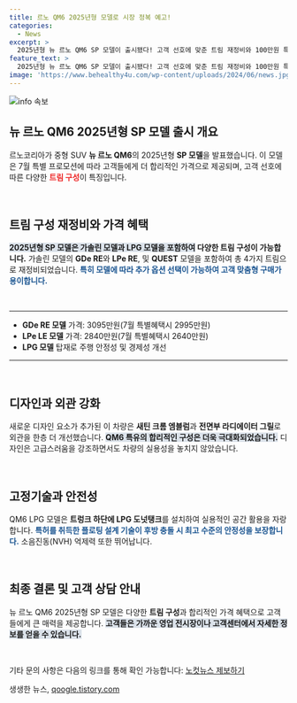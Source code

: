 ```yaml
---
title: 르노 QM6 2025년형 모델로 시장 정복 예고!
categories:
  - News
excerpt: >
  2025년형 뉴 르노 QM6 SP 모델이 출시됐다! 고객 선호에 맞춘 트림 재정비와 100만원 특별 프로모션으로 합리적 가격 실현. 최신 디자인과 뛰어난 안정성을 자랑하는 QM6를 저렴하게 만나볼 절호의 기회!
feature_text: >
  2025년형 뉴 르노 QM6 SP 모델이 출시됐다! 고객 선호에 맞춘 트림 재정비와 100만원 특별 프로모션으로 합리적 가격 실현. 최신 디자인과 뛰어난 안정성을 자랑하는 QM6를 저렴하게 만나볼 절호의 기회!
image: 'https://www.behealthy4u.com/wp-content/uploads/2024/06/news.jpg'
---
```


<p><img src="https://www.behealthy4u.com/wp-content/uploads/2024/06/news.jpg" alt="info 속보" /></p>

<h2 data-ke-size="size26">뉴 르노 QM6 2025년형 SP 모델 출시 개요</h2>

<p data-ke-size="size16">르노코리아가 중형 SUV <b>뉴 르노 QM6</b>의 2025년형 <b>SP 모델</b>을 발표했습니다. 이 모델은 7월 특별 프로모션에 따라 고객들에게 더 합리적인 가격으로 제공되며, 고객 선호에 따른 다양한 <span style="color: #ee2323;"><b>트림 구성</b></span>이 특징입니다.</p>

<p data-ke-size="size16">&nbsp;</p>

<h2 data-ke-size="size26">트림 구성 재정비와 가격 혜택</h2>

<p data-ke-size="size16"><b><span style="background-color: #21538527;">2025년형 SP 모델은 가솔린 모델과 LPG 모델을 포함하여</span> 다양한 트림 구성이 가능합니다.</b> 가솔린 모델의 <b>GDe RE</b>와 <b>LPe RE</b>, 및 <b>QUEST</b> 모델을 포함하여 총 4가지 트림으로 재정비되었습니다. <span style="color: #1a5490;"><b>특히 모델에 따라 추가 옵션 선택이 가능하여 고객 맞춤형 구매가 용이합니다.</b></span></p>

<p data-ke-size="size16">&nbsp;</p>

<hr>

<ul>
<li><b>GDe RE 모델</b> 가격: 3095만원(7월 특별혜택시 2995만원)</li>
<li><b>LPe LE 모델</b> 가격: 2840만원(7월 특별혜택시 2640만원)</li>
<li><b>LPG 모델</b> 탑재로 주행 안정성 및 경제성 개선</li>
</ul>

<hr>

<p data-ke-size="size16">&nbsp;</p>

<h2 data-ke-size="size26">디자인과 외관 강화</h2>

<p data-ke-size="size16">새로운 디자인 요소가 추가된 이 차량은 <b>새틴 크롬 엠블럼</b>과 <b>전면부 라디에이터 그릴</b>로 외관을 한층 더 개선했습니다. <span style="background-color: #21538527;"><b>QM6 특유의 합리적인 구성은 더욱 극대화되었습니다.</b></span> 디자인은 고급스러움을 강조하면서도 차량의 실용성을 놓치지 않았습니다.</p>

<p data-ke-size="size16">&nbsp;</p>

<h2 data-ke-size="size26">고정기술과 안전성</h2>

<p data-ke-size="size16">QM6 LPG 모델은 <b>트렁크 하단에 LPG 도넛탱크</b>를 설치하여 실용적인 공간 활용을 자랑합니다. <span style="color: #1a5490;"><b>특허를 취득한 플로팅 설계 기술이 후방 충돌 시 최고 수준의 안정성을 보장합니다.</b></span> 소음진동(NVH) 억제력 또한 뛰어납니다.</p>

<p data-ke-size="size16">&nbsp;</p>

<h2 data-ke-size="size26">최종 결론 및 고객 상담 안내</h2>

<p data-ke-size="size16">뉴 르노 QM6 2025년형 SP 모델은 다양한 <b>트림 구성</b>과 합리적인 가격 혜택으로 고객들에게 큰 매력을 제공합니다. <span style="background-color: #21538527;"><b>고객들은 가까운 영업 전시장이나 고객센터에서 자세한 정보를 얻을 수 있습니다.</b></span></p>

<p data-ke-size="size16">&nbsp;</p>

<p data-ke-size="size16">기타 문의 사항은 다음의 링크를 통해 확인 가능합니다: <a href="https://url.kr/b71afn">노컷뉴스 제보하기</a></p>
생생한 뉴스, <a href="https://qoogle.tistory.com" rel="dofollow">qoogle.tistory.com</a>


